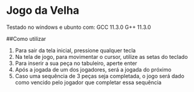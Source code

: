 # Jogo da Velha

Testado no windows e ubunto com:
GCC 11.3.0
G++ 11.3.0


##Como utilizar

1. Para sair da tela inicial, pressione qualquer tecla
2. Na tela de jogo, para movimentar o cursor, utilize as setas do teclado
3. Para inserir a sua peça no tabuleiro, aperte enter
4. Após a jogada de um dos jogadores, será a jogada do próximo
5. Caso uma sequência de 3 peças seja completada, o jogo será dado como vencido pelo jogador que completar essa sequência


